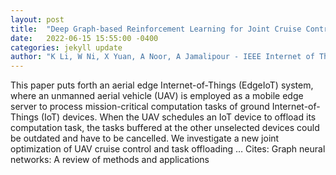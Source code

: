 ```yaml
---
layout: post
title:  "Deep Graph-based Reinforcement Learning for Joint Cruise Control and Task Offloading for Aerial Edge Internet-of-Things (EdgeIoT)"
date:   2022-06-15 15:55:00 -0400
categories: jekyll update
author: "K Li, W Ni, X Yuan, A Noor, A Jamalipour - IEEE Internet of Things Journal, 2022"
---
```

This paper puts forth an aerial edge Internet-of-Things (EdgeIoT) system, where an unmanned aerial vehicle (UAV) is employed as a mobile edge server to process mission-critical computation tasks of ground Internet-of-Things (IoT) devices. When the UAV schedules an IoT device to offload its computation task, the tasks buffered at the other unselected devices could be outdated and have to be cancelled. We investigate a new joint optimization of UAV cruise control and task offloading …
Cites: ‪Graph neural networks: A review of methods and applications‬  